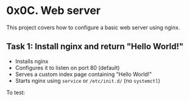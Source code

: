 # 0x0C. Web server

This project covers how to configure a basic web server using nginx.

## Task 1: Install nginx and return "Hello World!"

- Installs nginx
- Configures it to listen on port 80 (default)
- Serves a custom index page containing "Hello World!"
- Starts nginx using `service` or `/etc/init.d/` (no `systemctl`)

To test:
